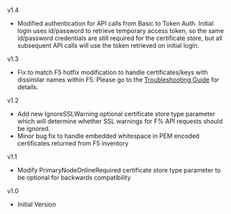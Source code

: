 v1.4
- Modified authentication for API calls from Basic to Token Auth.  Initial login uses id/password to retrieve temporary access token, so the same id/password credentials are still required for the certificate store, but all subsequent API calls will use the token retrieved on initial login.

v1.3
- Fix to match F5 hotfix modification to handle certificates/keys with dissimilar names within F5.  Please go to the [Troubleshooting Guide](Troubleshooting.md#certificate-renewal-error) for details.

v1.2
- Add new IgnoreSSLWarning optional certificate store type parameter which will determine whether SSL warnings for F% API requests should be ignored.
- Minor bug fix to handle embedded whitespace in PEM encoded certificates returned from F5 inventory

v1.1
- Modify PrimaryNodeOnlineRequired certificate store type parameter to be optional for backwards compatibility

v1.0 
- Initial Version
